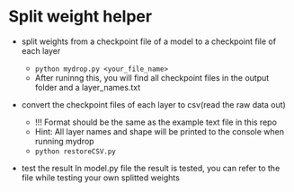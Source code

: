 # Split weight helper

- split weights from a checkpoint file of a model to a checkpoint file of each layer
  - ```python mydrop.py <your_file_name>```
  - After runinng this, you will find all checkpoint files in the output folder and a layer_names.txt

- convert the checkpoint files of each layer to csv(read the raw data out)
    - !!! Format should be the same as the example text file in this repo
    - Hint: All layer names and shape will be printed to the console when running mydrop
    - ```python restoreCSV.py```

- test the result
    In model.py file the result is tested, you can refer to the file while testing 
    your own splitted weights
